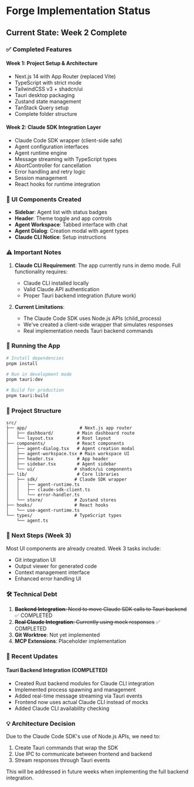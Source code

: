 # Forge Implementation Status

## Current State: Week 2 Complete

### ✅ Completed Features

#### Week 1: Project Setup & Architecture
- Next.js 14 with App Router (replaced Vite)
- TypeScript with strict mode
- TailwindCSS v3 + shadcn/ui
- Tauri desktop packaging
- Zustand state management
- TanStack Query setup
- Complete folder structure

#### Week 2: Claude SDK Integration Layer
- Claude Code SDK wrapper (client-side safe)
- Agent configuration interfaces
- Agent runtime engine
- Message streaming with TypeScript types
- AbortController for cancellation
- Error handling and retry logic
- Session management
- React hooks for runtime integration

### 🎨 UI Components Created
- **Sidebar**: Agent list with status badges
- **Header**: Theme toggle and app controls
- **Agent Workspace**: Tabbed interface with chat
- **Agent Dialog**: Creation modal with agent types
- **Claude CLI Notice**: Setup instructions

### ⚠️ Important Notes

1. **Claude CLI Requirement**: The app currently runs in demo mode. Full functionality requires:
   - Claude CLI installed locally
   - Valid Claude API authentication
   - Proper Tauri backend integration (future work)

2. **Current Limitations**:
   - The Claude Code SDK uses Node.js APIs (child_process)
   - We've created a client-side wrapper that simulates responses
   - Real implementation needs Tauri backend commands

### 🚀 Running the App

```bash
# Install dependencies
pnpm install

# Run in development mode
pnpm tauri:dev

# Build for production
pnpm tauri:build
```

### 📁 Project Structure

```
src/
├── app/                    # Next.js app router
│   ├── dashboard/         # Main dashboard route
│   └── layout.tsx         # Root layout
├── components/            # React components
│   ├── agent-dialog.tsx   # Agent creation modal
│   ├── agent-workspace.tsx # Main workspace UI
│   ├── header.tsx         # App header
│   ├── sidebar.tsx        # Agent sidebar
│   └── ui/               # shadcn/ui components
├── lib/                   # Core libraries
│   ├── sdk/              # Claude SDK wrapper
│   │   ├── agent-runtime.ts
│   │   ├── claude-sdk-client.ts
│   │   └── error-handler.ts
│   └── store/            # Zustand stores
├── hooks/                # React hooks
│   └── use-agent-runtime.ts
└── types/                # TypeScript types
    └── agent.ts
```

### 🔮 Next Steps (Week 3)

Most UI components are already created. Week 3 tasks include:
- Git integration UI
- Output viewer for generated code
- Context management interface
- Enhanced error handling UI

### 🛠️ Technical Debt

1. ~~**Backend Integration**: Need to move Claude SDK calls to Tauri backend~~ ✅ COMPLETED
2. ~~**Real Claude Integration**: Currently using mock responses~~ ✅ COMPLETED
3. **Git Worktree**: Not yet implemented
4. **MCP Extensions**: Placeholder implementation

### 🎉 Recent Updates

#### Tauri Backend Integration (COMPLETED)
- Created Rust backend modules for Claude CLI integration
- Implemented process spawning and management
- Added real-time message streaming via Tauri events
- Frontend now uses actual Claude CLI instead of mocks
- Added Claude CLI availability checking

### 💡 Architecture Decision

Due to the Claude Code SDK's use of Node.js APIs, we need to:
1. Create Tauri commands that wrap the SDK
2. Use IPC to communicate between frontend and backend
3. Stream responses through Tauri events

This will be addressed in future weeks when implementing the full backend integration.